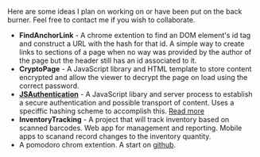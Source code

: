 Here are some ideas I plan on working on or have been put on the back burner.
Feel free to contact me if you wish to collaborate.

- **FindAnchorLink** - A chrome extention to find an DOM element's id tag and
  construct a URL with the hash for that id. A simple way to create links to
  sections of a page when no way was provided by the author of the page but the
  header still has an id associated to it.
- **CryptoPage** - A JavaScript library and HTML template to store content
  encrypted and allow the viewer to decrypt the page on load using the correct
  password.
- **[JSAuthentication][1]** - A JavaScript libary and server process to establish a
  secure authentication and possible transport of content. Uses a speciffic
  hashing scheme to accomplish this. [Read more][1]
- **InventoryTracking** - A project that will track inventory based on scanned
  barcodes. Web app for management and reporting. Mobile apps to scanand record
  changes to the inventory quantity.
- A pomodoro chrom extention. A start on
  [github](https://github.com/sukima/omnibox-timer).

[1]: JSAuth/
